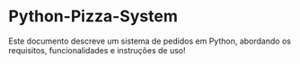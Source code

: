 # Python-Pizza-System
Este documento descreve um sistema de pedidos em Python, abordando os requisitos, funcionalidades e instruções de uso!
